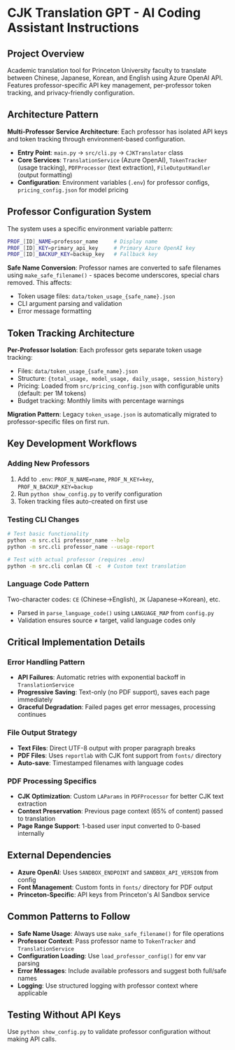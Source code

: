 # CJK Translation GPT - AI Coding Assistant Instructions

## Project Overview
Academic translation tool for Princeton University faculty to translate between Chinese, Japanese, Korean, and English using Azure OpenAI API. Features professor-specific API key management, per-professor token tracking, and privacy-friendly configuration.

## Architecture Pattern
**Multi-Professor Service Architecture**: Each professor has isolated API keys and token tracking through environment-based configuration.

- **Entry Point**: `main.py` → `src/cli.py` → `CJKTranslator` class
- **Core Services**: `TranslationService` (Azure OpenAI), `TokenTracker` (usage tracking), `PDFProcessor` (text extraction), `FileOutputHandler` (output formatting)
- **Configuration**: Environment variables (`.env`) for professor configs, `pricing_config.json` for model pricing

## Professor Configuration System
The system uses a specific environment variable pattern:
```bash
PROF_[ID]_NAME=professor_name     # Display name
PROF_[ID]_KEY=primary_api_key     # Primary Azure OpenAI key
PROF_[ID]_BACKUP_KEY=backup_key   # Fallback key
```

**Safe Name Conversion**: Professor names are converted to safe filenames using `make_safe_filename()` - spaces become underscores, special chars removed. This affects:
- Token usage files: `data/token_usage_{safe_name}.json`
- CLI argument parsing and validation
- Error message formatting

## Token Tracking Architecture
**Per-Professor Isolation**: Each professor gets separate token usage tracking:
- Files: `data/token_usage_{safe_name}.json`
- Structure: `{total_usage, model_usage, daily_usage, session_history}`
- Pricing: Loaded from `src/pricing_config.json` with configurable units (default: per 1M tokens)
- Budget tracking: Monthly limits with percentage warnings

**Migration Pattern**: Legacy `token_usage.json` is automatically migrated to professor-specific files on first run.

## Key Development Workflows

### Adding New Professors
1. Add to `.env`: `PROF_N_NAME=name`, `PROF_N_KEY=key`, `PROF_N_BACKUP_KEY=backup`
2. Run `python show_config.py` to verify configuration
3. Token tracking files auto-created on first use

### Testing CLI Changes
```bash
# Test basic functionality
python -m src.cli professor_name --help
python -m src.cli professor_name --usage-report

# Test with actual professor (requires .env)
python -m src.cli conlan CE -c  # Custom text translation
```

### Language Code Pattern
Two-character codes: `CE` (Chinese→English), `JK` (Japanese→Korean), etc.
- Parsed in `parse_language_code()` using `LANGUAGE_MAP` from `config.py`
- Validation ensures source ≠ target, valid language codes only

## Critical Implementation Details

### Error Handling Pattern
- **API Failures**: Automatic retries with exponential backoff in `TranslationService`
- **Progressive Saving**: Text-only (no PDF support), saves each page immediately
- **Graceful Degradation**: Failed pages get error messages, processing continues

### File Output Strategy
- **Text Files**: Direct UTF-8 output with proper paragraph breaks
- **PDF Files**: Uses `reportlab` with CJK font support from `fonts/` directory
- **Auto-save**: Timestamped filenames with language codes

### PDF Processing Specifics
- **CJK Optimization**: Custom `LAParams` in `PDFProcessor` for better CJK text extraction
- **Context Preservation**: Previous page context (65% of content) passed to translation
- **Page Range Support**: 1-based user input converted to 0-based internally

## External Dependencies
- **Azure OpenAI**: Uses `SANDBOX_ENDPOINT` and `SANDBOX_API_VERSION` from config
- **Font Management**: Custom fonts in `fonts/` directory for PDF output
- **Princeton-Specific**: API keys from Princeton's AI Sandbox service

## Common Patterns to Follow
- **Safe Name Usage**: Always use `make_safe_filename()` for file operations
- **Professor Context**: Pass professor name to `TokenTracker` and `TranslationService`
- **Configuration Loading**: Use `load_professor_config()` for env var parsing
- **Error Messages**: Include available professors and suggest both full/safe names
- **Logging**: Use structured logging with professor context where applicable

## Testing Without API Keys
Use `python show_config.py` to validate professor configuration without making API calls.
